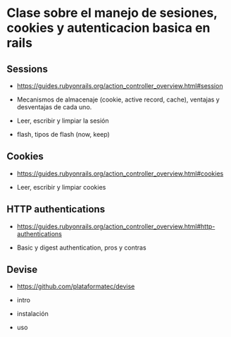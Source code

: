 # Clase sobre el manejo de sesiones, cookies y autenticacion basica en rails

Sessions
--------------------------

* https://guides.rubyonrails.org/action_controller_overview.html#session

* Mecanismos de almacenaje (cookie, active record, cache), ventajas y desventajas de cada uno.

* Leer, escribir y limpiar la sesión

* flash, tipos de flash (now, keep)

Cookies
--------------------------

* https://guides.rubyonrails.org/action_controller_overview.html#cookies

* Leer, escribir y limpiar cookies

HTTP authentications
--------------------------

* https://guides.rubyonrails.org/action_controller_overview.html#http-authentications

* Basic y digest authentication, pros y contras

Devise
--------------------------

* https://github.com/plataformatec/devise

* intro

* instalación

* uso
